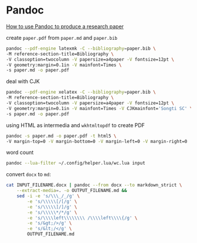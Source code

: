 <!-- toc -->
# Pandoc

[How to use Pandoc to produce a research paper](https://opensource.com/article/18/9/pandoc-research-paper)

create `paper.pdf` from `paper.md` and `paper.bib`

```sh
pandoc --pdf-engine latexmk -C --bibliography=paper.bib \
-M reference-section-title=Bibliography \
-V classoption=twocolumn -V papersize=a4paper -V fontsize=12pt \
-V geometry:margin=0.1in -V mainfont=Times \
-s paper.md -o paper.pdf
```

deal with CJK

```sh
pandoc --pdf-engine xelatex -C --bibliography=paper.bib \
-M reference-section-title=Bibliography \
-V classoption=twocolumn -V papersize=a4paper -V fontsize=12pt \
-V geometry:margin=0.1in -V mainfont=Times -V CJKmainfont='Songti SC' \
-s paper.md -o paper.pdf
```

using HTML as intermedia and `wkhtmltopdf` to create PDF

```sh
pandoc -s paper.md -o paper.pdf -t html5 \
-V margin-top=0 -V margin-bottom=0 -V margin-left=0 -V margin-right=0
```

word count

```sh
pandoc --lua-filter ~/.config/helper.lua/wc.lua input
```

convert `docx` to `md`:

```sh
cat INPUT_FILENAME.docx | pandoc --from docx --to markdown_strict \
    --extract-media=. -o OUTPUT_FILENAME.md &&
    sed -i -e 's/\\\_/_/g' \
        -e 's/\\\\\[/[/g' \
        -e 's/\\\\\]/]/g' \
        -e 's/\\\\\*/*/g' \
        -e 's/\\\\left\\\\\\\\ /\\\\left\\\\{/g' \
        -e 's/&gt;/>/g' \
        -e 's/&lt;/</g' \
        OUTPUT_FILENAME.md
```

